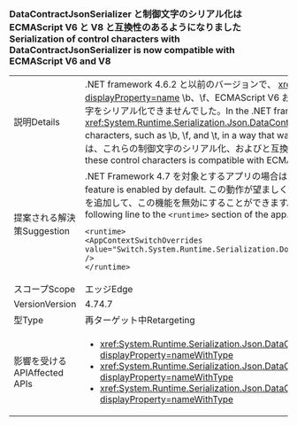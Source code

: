 ### <a name="serialization-of-control-characters-with-datacontractjsonserializer-is-now-compatible-with-ecmascript-v6-and-v8"></a><span data-ttu-id="d23cf-101">DataContractJsonSerializer と制御文字のシリアル化は ECMAScript V6 と V8 と互換性のあるようになりました</span><span class="sxs-lookup"><span data-stu-id="d23cf-101">Serialization of control characters with DataContractJsonSerializer is now compatible with ECMAScript V6 and V8</span></span>

|   |   |
|---|---|
|<span data-ttu-id="d23cf-102">説明</span><span class="sxs-lookup"><span data-stu-id="d23cf-102">Details</span></span>|<span data-ttu-id="d23cf-103">.NET framework 4.6.2 と以前のバージョンで、 <xref:System.Runtime.Serialization.Json.DataContractJsonSerializer?displayProperty=name> \b、\f、ECMAScript V6 および V8 の標準との互換性ができるように、\t などのいくつかの特別なコントロール文字をシリアル化できませんでした。</span><span class="sxs-lookup"><span data-stu-id="d23cf-103">In the .NET framework 4.6.2 and earlier versions, the <xref:System.Runtime.Serialization.Json.DataContractJsonSerializer?displayProperty=name> did not serialize some special control characters, such as \b, \f, and \t, in a way that was compatible with the ECMAScript V6 and V8 standards.</span></span> <span data-ttu-id="d23cf-104">.NET Framework 4.7 以降では、これらの制御文字のシリアル化、およびと互換性 ECMAScript V6 V8 です。</span><span class="sxs-lookup"><span data-stu-id="d23cf-104">Starting with the .NET Framework 4.7, serialization of these control characters is compatible with ECMAScript V6 and V8.</span></span>|
|<span data-ttu-id="d23cf-105">提案される解決策</span><span class="sxs-lookup"><span data-stu-id="d23cf-105">Suggestion</span></span>|<span data-ttu-id="d23cf-106">.NET Framework 4.7 を対象とするアプリの場合は、この機能は既定で有効にします。</span><span class="sxs-lookup"><span data-stu-id="d23cf-106">For apps that target the .NET Framework 4.7, this feature is enabled by default.</span></span> <span data-ttu-id="d23cf-107">この動作が望ましくない場合は、app.config または web.config ファイルの <code>&lt;runtime&gt;</code> セクションに次の行を追加して、この機能を無効にすることができます。</span><span class="sxs-lookup"><span data-stu-id="d23cf-107">If this behavior is not desirable, you can opt out of this feature by adding the following line to the <code>&lt;runtime&gt;</code> section of the app.config or web.config file:</span></span><pre><code class="language-xml">&lt;runtime&gt;&#13;&#10;&lt;AppContextSwitchOverrides value=&quot;Switch.System.Runtime.Serialization.DoNotUseECMAScriptV6EscapeControlCharacter=false&quot; /&gt;&#13;&#10;&lt;/runtime&gt;&#13;&#10;</code></pre>|
|<span data-ttu-id="d23cf-108">スコープ</span><span class="sxs-lookup"><span data-stu-id="d23cf-108">Scope</span></span>|<span data-ttu-id="d23cf-109">エッジ</span><span class="sxs-lookup"><span data-stu-id="d23cf-109">Edge</span></span>|
|<span data-ttu-id="d23cf-110">Version</span><span class="sxs-lookup"><span data-stu-id="d23cf-110">Version</span></span>|<span data-ttu-id="d23cf-111">4.7</span><span class="sxs-lookup"><span data-stu-id="d23cf-111">4.7</span></span>|
|<span data-ttu-id="d23cf-112">型</span><span class="sxs-lookup"><span data-stu-id="d23cf-112">Type</span></span>|<span data-ttu-id="d23cf-113">再ターゲット中</span><span class="sxs-lookup"><span data-stu-id="d23cf-113">Retargeting</span></span>|
|<span data-ttu-id="d23cf-114">影響を受ける API</span><span class="sxs-lookup"><span data-stu-id="d23cf-114">Affected APIs</span></span>|<ul><li><xref:System.Runtime.Serialization.Json.DataContractJsonSerializer.WriteObject(System.IO.Stream,System.Object)?displayProperty=nameWithType></li><li><xref:System.Runtime.Serialization.Json.DataContractJsonSerializer.WriteObject(System.Xml.XmlDictionaryWriter,System.Object)?displayProperty=nameWithType></li><li><xref:System.Runtime.Serialization.Json.DataContractJsonSerializer.WriteObject(System.Xml.XmlWriter,System.Object)?displayProperty=nameWithType></li></ul>|

